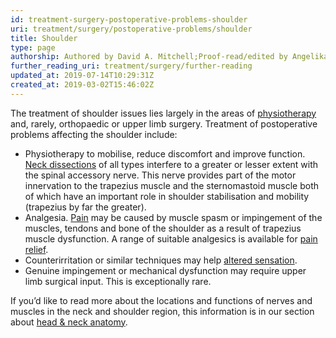 ```yaml
---
id: treatment-surgery-postoperative-problems-shoulder
uri: treatment/surgery/postoperative-problems/shoulder
title: Shoulder
type: page
authorship: Authored by David A. Mitchell;Proof-read/edited by Angelika Sebald
further_reading_uri: treatment/surgery/further-reading
updated_at: 2019-07-14T10:29:31Z
created_at: 2019-03-02T15:46:02Z
---
```


<p>The treatment of shoulder issues lies largely in the areas of
    <a href="/help/physiotherapy">physiotherapy</a> and, rarely,
    orthopaedic or upper limb surgery. Treatment of postoperative
    problems affecting the shoulder include:</p>
<ul>
    <li>Physiotherapy to mobilise, reduce discomfort and improve
        function. <a href="/treatment/surgery/cancer/mouth-cancer/more-info">Neck dissections</a>        of all types interfere to a greater or lesser extent
        with the spinal accessory nerve. This nerve provides
        part of the motor innervation to the trapezius muscle
        and the sternomastoid muscle both of which have an important
        role in shoulder stabilisation and mobility (trapezius
        by far the greater).</li>
    <li>Analgesia. <a href="/treatment/other/medication/pain">Pain</a>        may be caused by muscle spasm or impingement of the muscles,
        tendons and bone of the shoulder as a result of trapezius
        muscle dysfunction. A range of suitable analgesics is
        available for <a href="/treatment/other/medication/pain/detailed">pain relief</a>.</li>
    <li>Counterirritation or similar techniques may help <a href="/diagnosis/a-z/neuropathies">altered sensation</a>.</li>
    <li>Genuine impingement or mechanical dysfunction may require
        upper limb surgical input. This is exceptionally rare.</li>
</ul>
<aside>
    <p>If you’d like to read more about the locations and functions
        of nerves and muscles in the neck and shoulder region,
        this information is in our section about <a href="/diagnosis/anatomy">head &amp; neck anatomy</a>.</p>
</aside>
